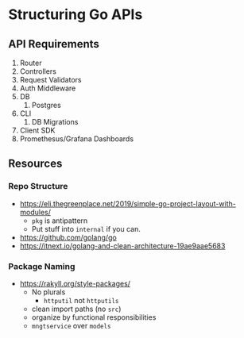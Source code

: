 # Structuring Go APIs

## API Requirements

1. Router
2. Controllers
3. Request Validators
4. Auth Middleware
5. DB
   1. Postgres
6. CLI
   1. DB Migrations
7. Client SDK
8. Promethesus/Grafana Dashboards

## Resources

### Repo Structure

- https://eli.thegreenplace.net/2019/simple-go-project-layout-with-modules/
  - `pkg` is antipattern
  - Put stuff into `internal` if you can.
- https://github.com/golang/go
- https://itnext.io/golang-and-clean-architecture-19ae9aae5683

### Package Naming

- https://rakyll.org/style-packages/
  - No plurals
    - `httputil` not `httputils`
  - clean import paths (no `src`)
  - organize by functional responsibilities
  - `mngtservice` over `models`
